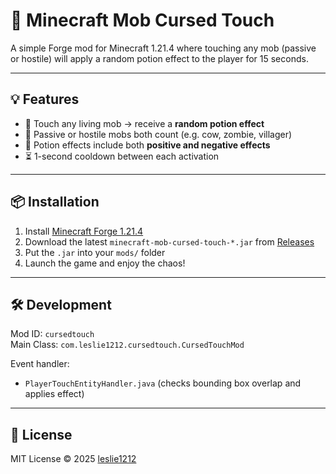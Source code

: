 # 🧪 Minecraft Mob Cursed Touch

A simple Forge mod for Minecraft 1.21.4 where touching any mob (passive or hostile) will apply a random potion effect to the player for 15 seconds.

---

## 💡 Features

- 👣 Touch any living mob → receive a **random potion effect**
- 🧍 Passive or hostile mobs both count (e.g. cow, zombie, villager)
- 🎲 Potion effects include both **positive and negative effects**
- ⏳ 1-second cooldown between each activation

---

## 📦 Installation

1. Install [Minecraft Forge 1.21.4](https://files.minecraftforge.net/)
2. Download the latest `minecraft-mob-cursed-touch-*.jar` from [Releases](#)
3. Put the `.jar` into your `mods/` folder
4. Launch the game and enjoy the chaos!

---

## 🛠 Development

Mod ID: `cursedtouch`  
Main Class: `com.leslie1212.cursedtouch.CursedTouchMod`

Event handler:
- `PlayerTouchEntityHandler.java` (checks bounding box overlap and applies effect)

---

## 📜 License

MIT License © 2025 [leslie1212](https://github.com/leslie1212)
